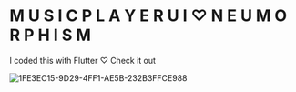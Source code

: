 # M U S I C   P L A Y E R   U I   ♡   N E U M O R P H I S M

I coded this with Flutter ♡ Check it out

![1FE3EC15-9D29-4FF1-AE5B-232B3FFCE988](https://user-images.githubusercontent.com/29016489/175529747-c9ada595-143f-4770-bc74-fa8f7c9604de.JPG)
